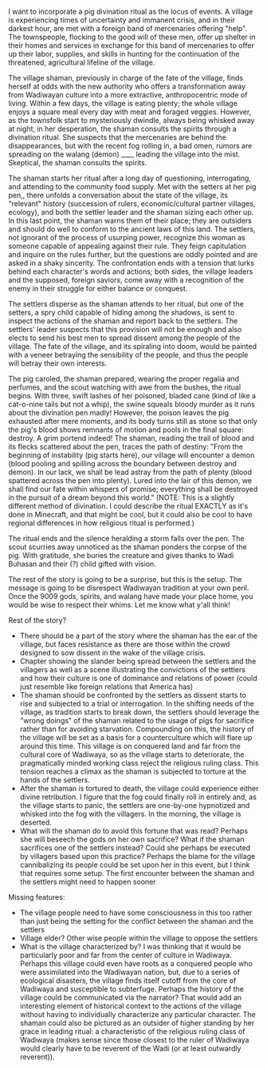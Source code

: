 I want to incorporate a pig divination ritual as the locus of events. A village is experiencing  times of uncertainty and immanent crisis, and in their darkest hour, are met with a foreign band of mercenaries offering "help". The townspeople, flocking to the good will of these men, offer up shelter in their homes and services in exchange for this band of mercenaries to offer up their labor, supplies, and skills in hunting for the continuation of the threatened, agricultural lifeline of the village.

The village shaman, previously in charge of the fate of the village, finds herself at odds with the new authority who offers a transformation away from Wadiwayan culture into a more extractive, anthropocentric mode of living. Within a few days, the village is eating plenty; the whole village enjoys a square meal every day with meat and foraged veggies. However, as the townsfolk start to mysteriously dwindle, always being whisked away at night, in her desperation, the shaman consults the spirits through a divination ritual. She suspects that the mercenaries are behind the disappearances, but with the recent fog rolling in, a bad omen, rumors are spreading on the walang (demon) \____ leading the village into the mist. Skeptical, the shaman consults the spirits.

The shaman starts her ritual after a long day of questioning, interrogating, and attending to the community food supply. Met with the setters at her pig pen,, there unfolds a conversation about the state of the village, its "relevant" history (succession of rulers, economic/cultural partner villages, ecology), and both the settler leader and the shaman sizing each other up. In this last point, the shaman warns them of their place; they are outsiders and should do well to conform to the ancient laws of this land. The settlers, not ignorant of the process of usurping power, recognize this woman as someone capable of appealing against their rule. They feign capitulation and inquire on the rules further, but the questions are oddly pointed and are asked in a shaky sincerity. The confrontation ends with a tension that lurks behind each character's words and actions; both sides, the village leaders and the supposed, foreign saviors, come away with a recognition of the enemy in their struggle for either balance or conquest.

The settlers disperse as the shaman attends to her ritual, but one of the setters, a spry child capable of hiding among the shadows, is sent to inspect the actions of the shaman and report back to the settlers. The settlers' leader suspects that this provision will not be enough and also elects to send his best men to spread dissent among the people of the village. The fate of the village, and its spiraling into doom, would be painted with a veneer betraying the sensibility of the people, and thus the people will betray their own interests. 

The pig caroled, the shaman prepared, wearing the proper regalia and perfumes, and the scout watching with awe from the bushes, the ritual begins. With three, swift lashes of her poisoned, bladed cane (kind of like a cat-o-nine tails but not a whip), the swine squeals bloody murder as it runs about the divination pen madly! However, the poison leaves the pig exhausted after mere moments, and its body turns still as stone so that only the pig's blood shows remnants of motion and pools in the final square: destroy. A grim portend indeed! The shaman, reading the trail of blood and its flecks scattered about the pen, traces the path of destiny: "From the beginning of instability (pig starts here), our village will encounter a demon (blood pooling and spilling across the boundary between destroy and demon). In our lack, we shall be lead astray from the path of plenty (blood spattered across the pen into plenty). Lured into the lair of this demon, we shall find our fate within whispers of promise; everything shall be destroyed in the pursuit of a dream beyond this world." (NOTE: This is a slightly different method of divination. I could describe the ritual EXACTLY as it's done in Minecraft, and that might be cool, but it could also be cool to have regional differences in how religious ritual is performed.)

The ritual ends and the silence heralding a storm falls over the pen. The scout scurries away unnoticed as the shaman ponders the corpse of the pig. With gratitude, she buries the creature and gives thanks to Wadi Buhasan and their (?) child gifted with vision.

The rest of the story is going to be a surprise, but this is the setup. The message is going to be disrespect Wadiwayan tradition at your own peril. Once the 9009 gods, spirits, and walang have made your place home, you would be wise to respect their whims. Let me know what y'all think! 

Rest of the story?
- There should be a part of the story where the shaman has the ear of the village, but faces resistance as there are those within the crowd designed to sow dissent in the wake of the village crisis. 
- Chapter showing the slander being spread between the settlers and the villagers as well as a scene illustrating the convictions of the settlers and how their culture is one of dominance and relations of power (could just resemble like foreign relations that America has)
- The shaman should be confronted by the settlers as dissent starts to rise and subjected to a trial or interrogation. In the shifting needs of the village, as tradition starts to break down, the settlers should leverage the "wrong doings" of the shaman related to the usage of pigs for sacrifice rather than for avoiding starvation. Compounding on this, the history of the village will be set as a basis for a counterculture which will flare up around this time. This village is on conquered land and far from the cultural core of Wadiwaya, so as the village starts to deteriorate, the pragmatically minded working class reject the religious ruling class. This tension reaches a climax as the shaman is subjected to torture at the hands of the settlers. 
- After the shaman is tortured to death, the village could experience either divine retribution. I figure that the fog could finally roll in entirely and, as the village starts to panic, the settlers are one-by-one hypnotized and whisked into the fog with the villagers. In the morning, the village is deserted.
- What will the shaman do to avoid this fortune that was read? Perhaps she will beseech the gods on her own sacrifice? What if the shaman sacrifices one of the settlers instead? Could she perhaps be executed by villagers based upon this practice? Perhaps the blame for the village cannibalizing its people could be set upon her in this event, but I think that requires some setup. The first encounter between the shaman and the settlers might need to happen sooner

Missing features: 
- The village people need to have some consciousness in this too rather than just being the setting for the conflict between the shaman and the settlers
- Village elder? Other wise people within the village to oppose the settlers
- What is the village characterized by? I was thinking that it would be particularly poor and far from the center of culture in Wadiwaya. Perhaps this village could even have roots as a conquered people who were assimilated into the Wadiwayan nation, but, due to a series of ecological disasters, the village finds itself cutoff from the core of Wadiwaya and susceptible to subterfuge. Perhaps the history of the village could be communicated via the narrator? That would add an interesting element of historical context to the actions of the village without having to individually characterize any particular character. The shaman could also be pictured as an outsider of higher standing by her grace in leading ritual: a characteristic of the religious ruling class of Wadiwaya (makes sense since those closest to the ruler of Wadiwaya would clearly have to be reverent of the Wadi (or at least outwardly reverent)).


